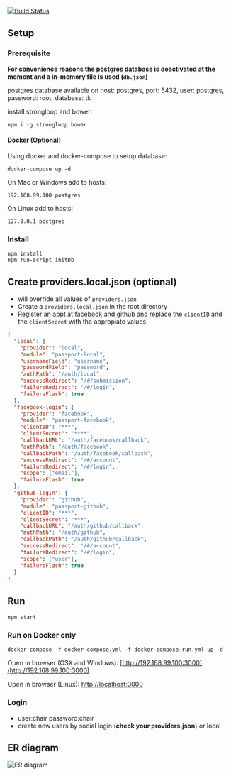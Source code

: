 [![Build Status](https://travis-ci.org/tarekauel/tkpraktikum.svg?branch=master)](https://travis-ci.org/tarekauel/tkpraktikum)

## Setup ##

### Prerequisite ###
**For convenience reasons the postgres database is deactivated at the moment and a in-memory file is used (`db.json`)**

postgres database available on host: postgres, port: 5432, user: postgres, password: root, database: tk

install strongloop and bower:
```shell
npm i -g strongloop bower
```

#### Docker (Optional) ####

Using docker and docker-compose to setup database:
```
docker-compose up -d
```

On Mac or Windows add to hosts:
```
192.168.99.100 postgres
```

On Linux add to hosts:
```
127.0.0.1 postgres
```

### Install ###

```shell
npm install
npm run-script initDb
```

## Create providers.local.json (optional) ##

- will override all values of `providers.json`
- Create a `providers.local.json` in the root directory
- Register an appt at facebook and github and replace the `clientID` and
   the `clientSecret` with the appropiate values

```json
{
  "local": {
    "provider": "local",
    "module": "passport-local",
    "usernameField": "username",
    "passwordField": "password",
    "authPath": "/auth/local",
    "successRedirect": "/#/submission",
    "failureRedirect": "/#/login",
    "failureFlash": true
  },
  "facebook-login": {
    "provider": "facebook",
    "module": "passport-facebook",
    "clientID": "***",
    "clientSecret": "****",
    "callbackURL": "/auth/facebook/callback",
    "authPath": "/auth/facebook",
    "callbackPath": "/auth/facebook/callback",
    "successRedirect": "/#/account",
    "failureRedirect": "/#/login",
    "scope": ["email"],
    "failureFlash": true
  },
  "github-login": {
    "provider": "github",
    "module": "passport-github",
    "clientID": "***",
    "clientSecret": "***",
    "callbackURL": "/auth/github/callback",
    "authPath": "/auth/github",
    "callbackPath": "/auth/github/callback",
    "successRedirect": "/#/account",
    "failureRedirect": "/#/login",
    "scope": ["user"],
    "failureFlash": true
  }
}
```

## Run ##
```shell
npm start
```

### Run on Docker only ##
```shell
docker-compose -f docker-compose.yml -f docker-compose-run.yml up -d
```

Open in browser (OSX and Windows): [http://192.168.99.100:3000](http://192.168.99.100:3000)

Open in browser (Linux): [http://localhost:3000](http://localhost:3000)

### Login ##
- user:chair password:chair
- create new users by social login (**check your providers.json**) or local 

## ER diagram ##
![ER diagram](https://rawgit.com/tarekauel/tkpraktikum/master/doc/ER.svg)
